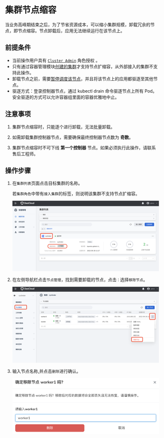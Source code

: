 # 集群节点缩容

当业务高峰期结束之后，为了节省资源成本，可以缩小集群规模，卸载冗余的节点，即节点缩容。节点卸载后，应用无法继续运行在该节点上。

## 前提条件

- 当前操作用户具有 [`Cluster Admin`](../permissions/permission-brief.md) 角色授权 。
- 只有通过容器管理模块[创建的集群](../clusters/create-cluster.md)才支持节点扩缩容，从外部接入的集群不支持此操作。
- 卸载节点之前，需要[暂停调度该节点](schedule.md)，并且将该节点上的应用都驱逐至其他节点。
- 驱逐方式：登录控制器节点，通过 kubectl drain 命令驱逐节点上所有 Pod。安全驱逐的方式可以允许容器组里面的容器优雅地中止。

## 注意事项

1. 集群节点缩容时，只能逐个进行卸载，无法批量卸载。

2. 如需卸载集群控制器节点，需要确保最终控制器节点数为 **奇数**。

3. 集群节点缩容时不可下线 **第一个控制器** 节点。如果必须执行此操作，请联系售后工程师。

## 操作步骤

1. 在`集群列表`页面点击目标集群的名称。

    若`集群角色`中带有`接入集群`的标签，则说明该集群不支持节点扩缩容。

    ![进入集群列表页面](../../images/addnode01.png)

2. 在左侧导航栏点击`节点管理`，找到需要卸载的节点，点击 `ⵗ` 选择`移除节点`。

    ![移除节点](../../images/deletenode01.png)

3. 输入节点名称,并点击`删除`进行确认。

    ![移除节点](../../images/deletenode02.png)

